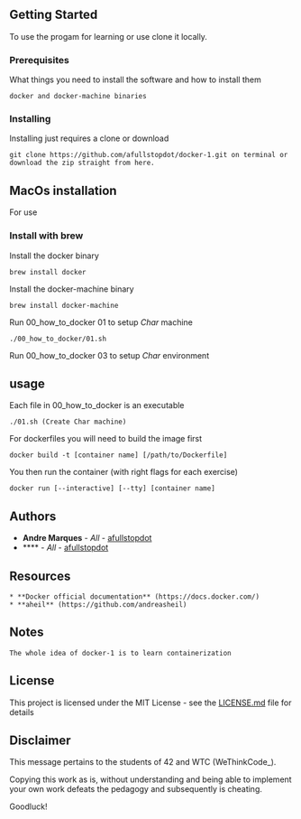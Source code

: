 ## Getting Started

To use the progam for learning or use clone it locally.

### Prerequisites

What things you need to install the software and how to install them

```
docker and docker-machine binaries
```

### Installing

Installing just requires a clone or download


```
git clone https://github.com/afullstopdot/docker-1.git on terminal or download the zip straight from here.
```

## MacOs installation

For use

### Install with brew

Install the docker binary

```
brew install docker
```

Install the docker-machine binary

```
brew install docker-machine
```

Run 00_how_to_docker 01 to setup *Char* machine

```
./00_how_to_docker/01.sh
```

Run 00_how_to_docker 03 to setup *Char* environment

## usage

Each file in 00_how_to_docker is an executable

```
./01.sh (Create Char machine)
```

For dockerfiles you will need to build the image first

```
docker build -t [container name] [/path/to/Dockerfile]
```

You then run the container (with right flags for each exercise)

```
docker run [--interactive] [--tty] [container name]
```

## Authors

* **Andre Marques** - *All* - [afullstopdot](https://github.com/afullstopdot)
* **** - *All* - [afullstopdot](https://github.com/afullstopdot)

## Resources

```
* **Docker official documentation** (https://docs.docker.com/)
* **aheil** (https://github.com/andreasheil)

```

## Notes

```
The whole idea of docker-1 is to learn containerization
```

## License

This project is licensed under the MIT License - see the [LICENSE.md](LICENSE.md) file for details

## Disclaimer

This message pertains to the students of 42 and WTC (WeThinkCode_).

Copying this work as is, without understanding and being able to implement your own work defeats the pedagogy and subsequently is cheating.

Goodluck!
